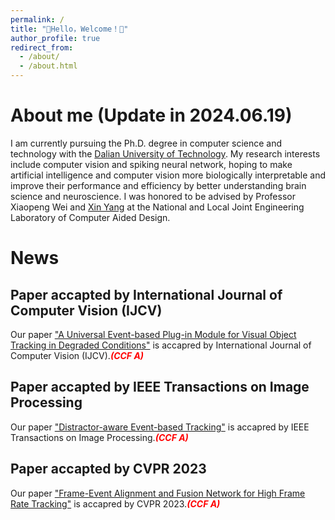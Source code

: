 ```yaml
---
permalink: /
title: "👋Hello，Welcome！👋"
author_profile: true
redirect_from: 
  - /about/
  - /about.html
---
```


# About me (Update in 2024.06.19)
I am currently pursuing the Ph.D. degree in computer science and technology with the [Dalian University of Technology](https://www.dlut.edu.cn/).
My research interests include computer vision and spiking neural network, hoping to make artificial intelligence and computer vision more biologically interpretable and improve their performance and efficiency by better understanding brain science and neuroscience.
I was honored to be advised by Professor Xiaopeng Wei and [Xin Yang](https://xinyangdut.github.io/) at the National and Local Joint Engineering Laboratory of Computer Aided Design.

# News
## Paper accapted by International Journal of Computer Vision (IJCV)
Our paper ["A Universal Event-based Plug-in Module for Visual Object Tracking in Degraded Conditions"](https://link.springer.com/article/10.1007/s11263-023-01959-8) is accapred by International Journal of Computer Vision (IJCV).<font color=red><strong><em>(CCF A)</em></strong></font>
## Paper accapted by IEEE Transactions on Image Processing
Our paper ["Distractor-aware Event-based Tracking"](https://arxiv.org/pdf/2310.14194) is accapred by IEEE Transactions on Image Processing.<font color=red><strong><em>(CCF A)</em></strong></font>
## Paper accapted by CVPR 2023
Our paper ["Frame-Event Alignment and Fusion Network for High Frame Rate Tracking"](https://arxiv.org/pdf/2305.15688) is accapred by CVPR 2023.<font color=red><strong><em>(CCF A)</em></strong></font>
